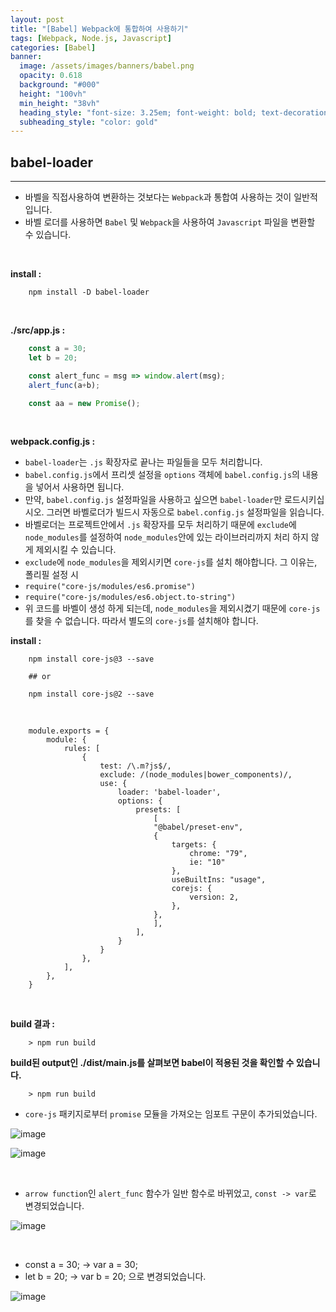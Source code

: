 ```yaml
---
layout: post
title: "[Babel] Webpack에 통합하여 사용하기"
tags: [Webpack, Node.js, Javascript]
categories: [Babel]
banner:
  image: /assets/images/banners/babel.png
  opacity: 0.618
  background: "#000"
  height: "100vh"
  min_height: "38vh"
  heading_style: "font-size: 3.25em; font-weight: bold; text-decoration: underline"
  subheading_style: "color: gold"
---
```


## **babel-loader**

***

* 바벨을 직접사용하여 변환하는 것보다는 `Webpack`과 통합여 사용하는 것이 일반적입니다.
* 바벨 로더를 사용하면 `Babel` 및 `Webpack`을 사용하여 `Javascript` 파일을 변환할 수 있습니다.

<br>

**install :**
```console
    npm install -D babel-loader
```

<br>

**./src/app.js :**
```javascript
    const a = 30;
    let b = 20;

    const alert_func = msg => window.alert(msg);
    alert_func(a+b);

    const aa = new Promise();
```


<br>

**webpack.config.js :**  

* `babel-loader`는 `.js` 확장자로 끝나는 파일들을 모두 처리합니다.
* `babel.config.js`에서 프리셋 설정을 `options` 객체에 `babel.config.js`의 내용을 넣어서 사용하면 됩니다.
* 만약, `babel.config.js` 설정파일을 사용하고 싶으면  `babel-loader`만 로드시키십시오. 그러면 바벨로더가 빌드시 자동으로 `babel.config.js` 설정파일을 읽습니다.
* 바벨로더는 프로젝트안에서 `.js` 확장자를 모두 처리하기 때문에 `exclude`에 `node_modules`를 설정하여 `node_modules`안에 있는 라이브러리까지 처리 하지 않게 제외시킬 수 있습니다.
* `exclude`에 `node_modules`을 제외시키면 `core-js`를 설치 해야합니다. 그 이유는, 폴리필 설정 시
* `require("core-js/modules/es6.promise")`
* `require("core-js/modules/es6.object.to-string")`
* 위 코드를 바벨이 생성 하게 되는데, `node_modules`을 제외시켰기 때문에 `core-js`를 찾을 수 없습니다. 따라서 별도의 `core-js`를 설치해야 합니다.

**install :**
```console
    npm install core-js@3 --save

    ## or

    npm install core-js@2 --save
```

<br>

```console
    module.exports = {
        module: {
            rules: [
                {
                    test: /\.m?js$/,
                    exclude: /(node_modules|bower_components)/,
                    use: {
                        loader: 'babel-loader',
                        options: {
                            presets: [
                                [
                                "@babel/preset-env",
                                {
                                    targets: {
                                        chrome: "79", 
                                        ie: "10"
                                    },
                                    useBuiltIns: "usage",
                                    corejs: {
                                        version: 2,
                                    },
                                },
                                ],
                            ],
                        }
                    }
                },
            ],
        },
    }
```

<br>

**build 결과 :**
```console
    > npm run build
```

**build된 output인 ./dist/main.js를 살펴보면 babel이 적용된 것을 확인할 수 있습니다.**
```console
    > npm run build
```

* `core-js` 패키지로부터 `promise` 모듈을 가져오는 임포트 구문이 추가되었습니다. 

![image](https://user-images.githubusercontent.com/52439201/147547817-823a62d9-2c08-40e5-9746-87359a954cdf.png)  

![image](https://user-images.githubusercontent.com/52439201/147547880-888dfa9b-6831-4dda-968a-9d4b19d4499e.png)

<br>

* `arrow function`인 `alert_func` 함수가 일반 함수로 바뀌었고, `const -> var`로 변경되었습니다.

![image](https://user-images.githubusercontent.com/52439201/147547976-56db565b-7e51-4fe4-8683-0d733f3b3968.png)

<br>

* const a = 30; -> var a = 30;
* let b = 20; -> var b = 20; 으로 변경되었습니다.

![image](https://user-images.githubusercontent.com/52439201/147548073-1648616b-2fb9-4b0f-bb94-93ec7485a192.png)